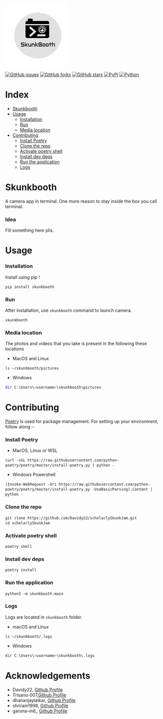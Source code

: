 ![Image of skukbooth logo](Images/img_with_text.png)

[![GitHub issues](https://img.shields.io/github/issues/Davidy22/scholarlySkunkJam?style=for-the-badge)](https://github.com/Davidy22/scholarlySkunkJam/issues) [![GitHub forks](https://img.shields.io/github/forks/Davidy22/scholarlySkunkJam?style=for-the-badge)](https://github.com/Davidy22/scholarlySkunkJam/network)  [![GitHub stars](https://img.shields.io/github/stars/Davidy22/scholarlySkunkJam?style=for-the-badge)](https://github.com/Davidy22/scholarlySkunkJam/stargazers) [![PyPI](https://img.shields.io/badge/PyPI-GO%20HERE-yellow?style=for-the-badge&logo=pypi)](https://pypi.org/project/skunkbooth/) [![Python](https://img.shields.io/badge/Python-TRUE-brightgreen?style=for-the-badge&logo=python)](https://www.google.com/url?sa=t&rct=j&q=&esrc=s&source=web&cd=&cad=rja&uact=8&ved=2ahUKEwimlcXOwPHxAhXt4nMBHR1LDBUQFjAAegQICxAD&url=https%3A%2F%2Fwww.python.org%2F&usg=AOvVaw0QREvGsjwHKp2GtoYvs1JH)

# Index
- [Skunkbooth](#skunkbooth)
- [Usage](#usage)
    - [Installation](#installation)
    - [Run](#run)
    - [Media location](#media-location)
- [Contributing](#contributing)
    - [Install Poetry](#install-poetry)
    - [Clone the repo](#clone-the-repo)
    - [Activate poetry shell](#activate-poetry-shell)
    - [Install dev deps](#install-dev-deps)
    - [Run the application](#run-the-application)
    - [Logs](#logs)

# Skunkbooth
A camera app in terminal. One more reason to stay inside the box you call terminal.
### Idea
  Fill something here plis.

# Usage
### Installation
Install using pip !
```shell
pip install skunkbooth
```

### Run
After installation, use `skunkbooth` command to launch camera.

```shell
skunkbooth
```
### Media location
The photos and videos that you take is present in the following these locations
- MacOS and Linux
```shell
ls ~/skunkbooth/pictures
```

- Windows
```powershell
dir C:\Users\<username>\skunkbooth\pictures
```

# Contributing
[Poetry](https://python-poetry.org/) is used for package management. For setting up your environment, follow along :-

### Install Poetry

- MacOS, Linux or WSL
```shell
curl -sSL https://raw.githubusercontent.com/python-poetry/poetry/master/install-poetry.py | python -
```

- Windows Powershell
```shell
(Invoke-WebRequest -Uri https://raw.githubusercontent.com/python-poetry/poetry/master/install-poetry.py -UseBasicParsing).Content | python -
```

### Clone the repo
```shell
git clone https://github.com/Davidy22/scholarlySkunkJam.git
cd scholarlySkunkJam
```
### Activate poetry shell
```shell
poetry shell
```

### Install dev deps
```shell
poetry install
```

### Run the application
```shell
python3 -m skunkbooth.main
```

### Logs
Logs are located in `skunkbooth` folder.
- macOS and Linux
```shell
ls ~/skunkbooth/.logs
```

- Windows
```powershell
dir C:\Users\<username>\skunkbooth\.logs
```
# Acknowledgements
- Davidy22, [Github Profile](https://github.com/Davidy22)
- Trisanu-007,[Github Profile](https://github.com/Trisanu-007)
- dhananjaylatkar, [Github Profile](https://github.com/dhananjaylatkar)
- shriram1998, [Github Profile](https://github.com/shriram1998)
- garuna-m6,, [Github Profile](https://github.com/garuna-m6)
